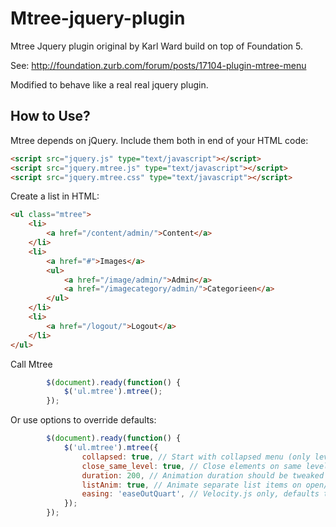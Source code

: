 # Mtree-jquery-plugin
Mtree Jquery plugin original by Karl Ward build on top of Foundation 5.

See: http://foundation.zurb.com/forum/posts/17104-plugin-mtree-menu

Modified to behave like a real real jquery plugin.

## How to Use?

Mtree depends on jQuery. Include them both in end of your HTML code:

```html
<script src="jquery.js" type="text/javascript"></script>
<script src="jquery.mtree.js" type="text/javascript"></script>
<script src="jquery.mtree.css" type="text/javascript"></script>
```

Create a list in HTML:

```html
<ul class="mtree">
	<li>
		<a href="/content/admin/">Content</a>
	</li>
	<li>
		<a href="#">Images</a>
		<ul>
			<a href="/image/admin/">Admin</a>
			<a href="/imagecategory/admin/">Categorieen</a>	
		</ul>
	</li>
	<li>
		<a href="/logout/">Logout</a>
	</li>
</ul>
```

Call Mtree
```js
		$(document).ready(function() {
			$('ul.mtree').mtree();
		});
```

Or use options to override defaults:
```js
		$(document).ready(function() {
			$('ul.mtree').mtree({
				collapsed: true, // Start with collapsed menu (only level 1 items visible)
		  		close_same_level: true, // Close elements on same level when opening new node.
				duration: 200, // Animation duration should be tweaked according to easing.
				listAnim: true, // Animate separate list items on open/close element (velocity.js only).
				easing: 'easeOutQuart', // Velocity.js only, defaults to 'swing' with jquery animation.
			});
		});
```
